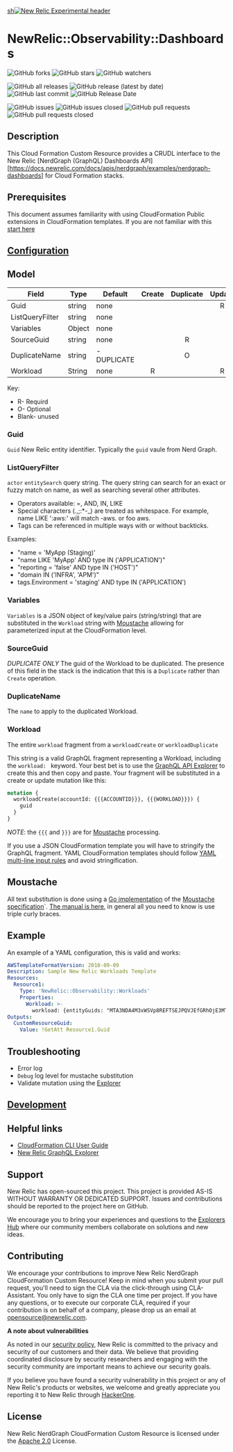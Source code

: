 [sh![New Relic Experimental header](https://github.com/newrelic/opensource-website/raw/master/src/images/categories/Experimental.png)](https://opensource.newrelic.com/oss-category/#new-relic-experimental)

[APIURL]: https://docs.newrelic.com/docs/apis/nerdgraph/examples/nerdgraph-workloads-api-tutorials/

# NewRelic::Observability::Dashboards

![GitHub forks](https://img.shields.io/github/forks/newrelic-experimental/newrelic-experimental-FIT-template?style=social)
![GitHub stars](https://img.shields.io/github/stars/newrelic-experimental/newrelic-experimental-FIT-template?style=social)
![GitHub watchers](https://img.shields.io/github/watchers/newrelic-experimental/newrelic-experimental-FIT-template?style=social)

![GitHub all releases](https://img.shields.io/github/downloads/newrelic-experimental/newrelic-experimental-FIT-template/total)
![GitHub release (latest by date)](https://img.shields.io/github/v/release/newrelic-experimental/newrelic-experimental-FIT-template)
![GitHub last commit](https://img.shields.io/github/last-commit/newrelic-experimental/newrelic-experimental-FIT-template)
![GitHub Release Date](https://img.shields.io/github/release-date/newrelic-experimental/newrelic-experimental-FIT-template)


![GitHub issues](https://img.shields.io/github/issues/newrelic-experimental/newrelic-experimental-FIT-template)
![GitHub issues closed](https://img.shields.io/github/issues-closed/newrelic-experimental/newrelic-experimental-FIT-template)
![GitHub pull requests](https://img.shields.io/github/issues-pr/newrelic-experimental/newrelic-experimental-FIT-template)
![GitHub pull requests closed](https://img.shields.io/github/issues-pr-closed/newrelic-experimental/newrelic-experimental-FIT-template)

## Description
This Cloud Formation Custom Resource provides a CRUDL interface to the New Relic [NerdGraph (GraphQL) Dashboards API] [https://docs.newrelic.com/docs/apis/nerdgraph/examples/nerdgraph-dashboards] for Cloud Formation stacks.

## Prerequisites
This document assumes familiarity with using CloudFormation Public extensions in CloudFormation templates. If you are not familiar with this [start here](https://docs.aws.amazon.com/AWSCloudFormation/latest/UserGuide/registry-public.html)

## [Configuration](https://github.com/newrelic-experimental/newrelic-cloudformation-resource-providers-common/blob/main/CONFIGURATION.md)

## Model
| Field           | Type   | Default                          | Create | Duplicate | Update | Delete | Read | Notes                                                                                                                       |
|-----------------|--------|----------------------------------|:------:|:---------:|:------:|:------:|:----:|-----------------------------------------------------------------------------------------------------------------------------|
| Guid            | string | none                             |        |           |   R    |   R    |  R   |                                                                                                                             |
| ListQueryFilter | string | none                             |        |           |        |        |      |                                                                                                                             |
| Variables       | Object | none                             |        |           |        |        |      |                                                                                                                             |
| SourceGuid      | string | none                             |        |     R     |        |        |      |                                                                                                                             |                                                                                                                             |
| DuplicateName   | string | <SourceGuid>-DUPLICATE           |        |     O     |        |        |      |                                                                                                                             |                                                                                                                             |
| Workload        | String | none                             |   R    |           |   R    |        |      |                                                                                                                             |

Key:
- R- Requird
- O- Optional
- Blank- unused

### Guid
`Guid` New Relic entity identifier. Typically the `guid` vaule from Nerd Graph.

### ListQueryFilter
`actor` `entitySearch` query string. The query string can search for an exact or fuzzy match on name, as well as searching several other attributes.

- Operators available: =, AND, IN, LIKE
- Special characters (.,;:*-_) are treated as whitespace. For example, name LIKE ':aws:' will match -aws. or foo aws.
- Tags can be referenced in multiple ways with or without backticks.

Examples:
- "name = 'MyApp (Staging)'
- "name LIKE 'MyApp' AND type IN ('APPLICATION')"
- "reporting = 'false' AND type IN ('HOST')"
- "domain IN ('INFRA', 'APM')"
- tags.Environment = 'staging' AND type IN ('APPLICATION')

### Variables
`Variables` is a JSON object of key/value pairs (string/string) that are substituted in the `Workload` string with [Moustache](#Moustache) allowing for parameterized input at the CloudFormation level.

### SourceGuid
*DUPLICATE ONLY*
The guid of the Workload to be duplicated. The presence of this field in the stack is the indication that this is a `Duplicate` rather than `Create` operation.

### DuplicateName
The `name` to apply to the duplicated Workload.

### Workload
The entire `workload` fragment from a `workloadCreate` or `workloadDuplicate`

This string is a valid GraphQL fragment representing a Workload, including the `workload: ` keyword. Your best bet is to use the
[GraphQL API Explorer](https://api.newrelic.com/graphiql?#query=mutation%20%7B%0A%20%20workloadCreate%28workload%3A%20%7B%7D%29%0A%7D%0A)
to create this and then copy and paste. Your fragment will be substituted in a create or update mutation like this:
```graphql
mutation {
  workloadCreate(accountId: {{{ACCOUNTID}}}, {{{WORKLOAD}}}) {
    guid
  }
}
```
_NOTE_: the `{{{` and `}}}` are for [Moustache](#Moustache) processing.

If you use a JSON CloudFormation template you will have to stringify the GraphQL fragment. YAML CloudFormation templates should follow [YAML multi-line input rules](https://yaml-multiline.info/) and avoid stringification.


## Moustache
All text substitution is done using a [Go implementation](https://github.com/cbroglie/mustache) of the [Moustache specification](https://github.com/mustache/spec)`. [The manual is here](http://mustache.github.io/mustache.5.html), in
general all you need to know is use triple curly braces.

## Example
An example of a YAML configuration, this is valid and works:
```yaml
AWSTemplateFormatVersion: 2010-09-09
Description: Sample New Relic Workloads Template
Resources:
  Resource1:
    Type: 'NewRelic::Observability::Workloads'
    Properties:
      Workload: >-
        workload: {entityGuids: "MTA3NDA4M3xWSVp8REFTSEJPQVJEfGRhOjE3MTk0NTk", name: "CloudFormationTest-Create"}
Outputs:
  CustomResourceGuid:
    Value: !GetAtt Resource1.Guid
```

## Troubleshooting
- Error log
- `Debug` log level for mustache substitution
- Validate mutation using the [Explorer](https://api.newrelic.com/graphiql)

## [Development](https://github.com/newrelic-experimental/newrelic-cloudformation-resource-providers-common/blob/main/DEVELOPMENT.md)

## Helpful links
- [CloudFormation CLI User Guide](https://docs.aws.amazon.com/cloudformation-cli/latest/userguide/what-is-cloudformation-cli.html)
- [New Relic GraphQL Explorer](https://api.newrelic.com/graphiql) 


## Support
New Relic has open-sourced this project. This project is provided AS-IS WITHOUT WARRANTY OR DEDICATED SUPPORT. Issues and contributions should be reported to the project here on GitHub.

We encourage you to bring your experiences and questions to the [Explorers Hub](https://discuss.newrelic.com) where our community members collaborate on solutions and new ideas.

## Contributing
We encourage your contributions to improve New Relic NerdGraph CloudFormation Custom Resource! Keep in mind when you submit your pull request, you'll need to sign the CLA via the click-through using CLA-Assistant. You only have to sign the CLA one time per project. If you have any questions, or to execute our corporate CLA, required if your contribution is on behalf of a company, please drop us an email at opensource@newrelic.com.

**A note about vulnerabilities**

As noted in our [security policy](../../security/policy), New Relic is committed to the privacy and security of our customers and their data. We believe that providing coordinated disclosure by security researchers and engaging with the security community are important means to achieve our security goals.

If you believe you have found a security vulnerability in this project or any of New Relic's products or websites, we welcome and greatly appreciate you reporting it to New Relic through [HackerOne](https://hackerone.com/newrelic).

## License
New Relic NerdGraph CloudFormation Custom Resource is licensed under the [Apache 2.0](http://apache.org/licenses/LICENSE-2.0.txt) License.
